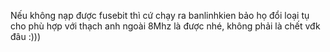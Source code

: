 Nếu không nạp được fusebit thì cứ chạy ra banlinhkien bảo họ đổi loại tụ cho phù hợp với thạch anh ngoài 8Mhz là được nhé, không phải là chết vđk đâu :)))

